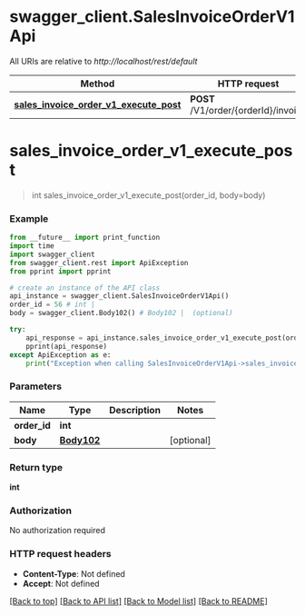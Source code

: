 # swagger_client.SalesInvoiceOrderV1Api

All URIs are relative to *http://localhost/rest/default*

Method | HTTP request | Description
------------- | ------------- | -------------
[**sales_invoice_order_v1_execute_post**](SalesInvoiceOrderV1Api.md#sales_invoice_order_v1_execute_post) | **POST** /V1/order/{orderId}/invoice | 


# **sales_invoice_order_v1_execute_post**
> int sales_invoice_order_v1_execute_post(order_id, body=body)





### Example 
```python
from __future__ import print_function
import time
import swagger_client
from swagger_client.rest import ApiException
from pprint import pprint

# create an instance of the API class
api_instance = swagger_client.SalesInvoiceOrderV1Api()
order_id = 56 # int | 
body = swagger_client.Body102() # Body102 |  (optional)

try: 
    api_response = api_instance.sales_invoice_order_v1_execute_post(order_id, body=body)
    pprint(api_response)
except ApiException as e:
    print("Exception when calling SalesInvoiceOrderV1Api->sales_invoice_order_v1_execute_post: %s\n" % e)
```

### Parameters

Name | Type | Description  | Notes
------------- | ------------- | ------------- | -------------
 **order_id** | **int**|  | 
 **body** | [**Body102**](Body102.md)|  | [optional] 

### Return type

**int**

### Authorization

No authorization required

### HTTP request headers

 - **Content-Type**: Not defined
 - **Accept**: Not defined

[[Back to top]](#) [[Back to API list]](../README.md#documentation-for-api-endpoints) [[Back to Model list]](../README.md#documentation-for-models) [[Back to README]](../README.md)

